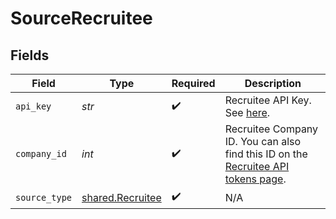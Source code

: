 # SourceRecruitee


## Fields

| Field                                                                                                                                           | Type                                                                                                                                            | Required                                                                                                                                        | Description                                                                                                                                     |
| ----------------------------------------------------------------------------------------------------------------------------------------------- | ----------------------------------------------------------------------------------------------------------------------------------------------- | ----------------------------------------------------------------------------------------------------------------------------------------------- | ----------------------------------------------------------------------------------------------------------------------------------------------- |
| `api_key`                                                                                                                                       | *str*                                                                                                                                           | :heavy_check_mark:                                                                                                                              | Recruitee API Key. See <a href="https://docs.recruitee.com/reference/getting-started#generate-api-token">here</a>.                              |
| `company_id`                                                                                                                                    | *int*                                                                                                                                           | :heavy_check_mark:                                                                                                                              | Recruitee Company ID. You can also find this ID on the <a href="https://app.recruitee.com/#/settings/api_tokens">Recruitee API tokens page</a>. |
| `source_type`                                                                                                                                   | [shared.Recruitee](../../models/shared/recruitee.md)                                                                                            | :heavy_check_mark:                                                                                                                              | N/A                                                                                                                                             |